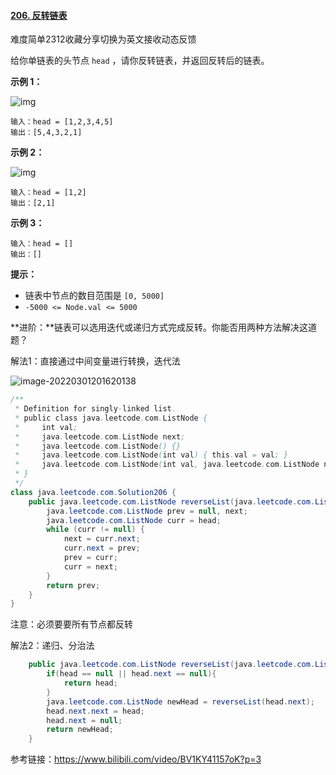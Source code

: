 #### [206. 反转链表](https://leetcode-cn.com/problems/reverse-linked-list/)

难度简单2312收藏分享切换为英文接收动态反馈

给你单链表的头节点 `head` ，请你反转链表，并返回反转后的链表。

 

**示例 1：**

![img](https://assets.leetcode.com/uploads/2021/02/19/rev1ex1.jpg)

```
输入：head = [1,2,3,4,5]
输出：[5,4,3,2,1]
```

**示例 2：**

![img](https://assets.leetcode.com/uploads/2021/02/19/rev1ex2.jpg)

```
输入：head = [1,2]
输出：[2,1]
```

**示例 3：**

```
输入：head = []
输出：[]
```

 

**提示：**

- 链表中节点的数目范围是 `[0, 5000]`
- `-5000 <= Node.val <= 5000`

 

**进阶：**链表可以选用迭代或递归方式完成反转。你能否用两种方法解决这道题？





解法1：直接通过中间变量进行转换，迭代法

![image-20220301201620138](https://mufasa-blog-images.oss-cn-beijing.aliyuncs.com/imgimage-20220301201620138.png)

```java
/**
 * Definition for singly-linked list.
 * public class java.leetcode.com.ListNode {
 *     int val;
 *     java.leetcode.com.ListNode next;
 *     java.leetcode.com.ListNode() {}
 *     java.leetcode.com.ListNode(int val) { this.val = val; }
 *     java.leetcode.com.ListNode(int val, java.leetcode.com.ListNode next) { this.val = val; this.next = next; }
 * }
 */
class java.leetcode.com.Solution206 {
    public java.leetcode.com.ListNode reverseList(java.leetcode.com.ListNode head) {
        java.leetcode.com.ListNode prev = null, next;
        java.leetcode.com.ListNode curr = head;
        while (curr != null) {
            next = curr.next;
            curr.next = prev;
            prev = curr;
            curr = next;
        }
        return prev;
    }
}
```

注意：必须要要所有节点都反转



解法2：递归、分治法

```java
    public java.leetcode.com.ListNode reverseList(java.leetcode.com.ListNode head) {
        if(head == null || head.next == null){
            return head;
        }
        java.leetcode.com.ListNode newHead = reverseList(head.next);
        head.next.next = head;
        head.next = null;
        return newHead;
    }
```









参考链接：https://www.bilibili.com/video/BV1KY41157oK?p=3